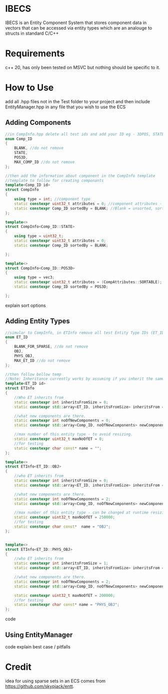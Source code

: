 # IBECS
IBECS is an Entity Component System that stores component data in vectors that can be accessed via entity types which are an analouge to structs in standard C/C++
# Requirements
c++ 20, has only been tested on MSVC but nothing should be specific to it.
# How to Use
add all .hpp files not in the Test folder to your project and then include EntityManager.hpp in any file that you wish to use the ECS
## Adding Components
```c++
//in CompInfo.hpp delete all test ids and add your ID eg - 3DPOS, STATE
enum Comp_ID
{
	BLANK, //do not remove
	STATE,
	POS3D,
	MAX_COMP_ID //do not remove
};

//then add the information about component in the CompInfo template
//template to follow for creating componants
template<Comp_ID id>
struct CompInfo
{
	using type = int; //component type
	static constexpr uint32_t attributes = 0; //component attributes - used for deciding on what SS options to use
	static constexpr Comp_ID sortedBy = BLANK; //Blank = unsorted, sorted by anything other than itself or unsorted is not implemented yet
};

template<>
struct CompInfo<Comp_ID::STATE>
{
	using type = uint32_t;
	static constexpr uint32_t attributes = 0;
	static constexpr Comp_ID sortedBy = BLANK;

};

template<>
struct CompInfo<Comp_ID::POS3D>
{
	using type = vec3;
	static constexpr uint32_t attributes = (CompAttributes::SORTABLE);
	static constexpr Comp_ID sortedBy = POS3D;

};
```
explain sort options
## Adding Entity Types
```c++
//simular to CompInfo, in ETInfo remove all test Entity Type IDs (ET_ID) and add your own e.g OBJ, PHYS_OBJ
enum ET_ID
{
	BLANK_FOR_SPARSE, //do not remove
	OBJ,
	PHYS_OBJ,
	MAX_ET_ID //do not remove
};

//then follow bellow temp
//Note: Inheritance currently works by assuming if you inherit the same component from 2 different parents that you only want one of that Component.
template<ET_ID id>
struct ETInfo
{
	//Who ET inherits from
	static constexpr int inheritsFromSize = 0;
	static constexpr std::array<ET_ID, inheritsFromSize> inheritsFrom = {};

	//what new components are there. 
	static constexpr int noOfNewComponents = 0;
	static constexpr std::array<Comp_ID, noOfNewComponents> newComponents = {};

	//max number of this entity type - to avoid resizing.
	static constexpr uint32_t maxNoOfET = 0;
	//for testing
	static constexpr char const* name = "";
};

template<>
struct ETInfo<ET_ID::OBJ>
{
	//who ET inherits from
	static constexpr int inheritsFromSize = 0;
	static constexpr std::array<ET_ID, inheritsFromSize> inheritsFrom = {};

	//what new components are there. 
	static constexpr int noOfNewComponents = 2;
	static constexpr std::array<Comp_ID, noOfNewComponents> newComponents = { Comp_ID::STATE, Comp_ID::POS3D };

	//max number of this entity type - can be changed at runtime resizing sparse set.
	static constexpr uint32_t maxNoOfET = 250000;
	//for testing
	static constexpr char const*  name = "OBJ";
};


template<>
struct ETInfo<ET_ID::PHYS_OBJ>
{
	//who ET inherits from
	static constexpr int inheritsFromSize = 1;
	static constexpr std::array<ET_ID, inheritsFromSize> inheritsFrom = { ET_ID::OBJ };

	//what new components are there. 
	static constexpr int noOfNewComponents = 2;
	static constexpr std::array<Comp_ID, noOfNewComponents> newComponents = { Comp_ID::SPEED, Comp_ID::ORIENTATION };

	static constexpr uint32_t maxNoOfET = 200000;
	//for testing
	static constexpr char const* name = "PHYS_OBJ";
};

```
code
## Using EntityManager
code
explain best case / pitfalls
# Credit
idea for using sparse sets in an ECS comes from https://github.com/skypjack/entt.
